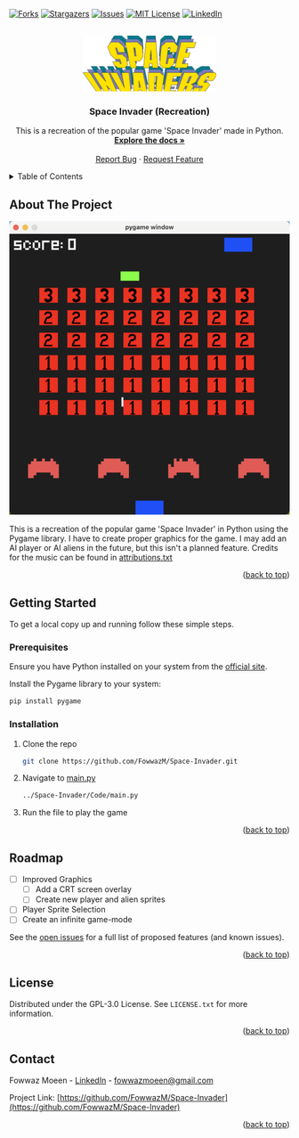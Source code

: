 <a name="readme-top"></a>

<!-- PROJECT SHIELDS -->
[![Forks][forks-shield]][forks-url]
[![Stargazers][stars-shield]][stars-url]
[![Issues][issues-shield]][issues-url]
[![MIT License][license-shield]][license-url]
[![LinkedIn][linkedin-shield]][linkedin-url]



<!-- PROJECT LOGO -->
<br />
<div align="center">
  <a href="https://github.com/FowwazM/Space-Invader">
    <img src="Docs/logo.png" alt="Logo" width="240" height="100">
  </a>

<h3 align="center">Space Invader (Recreation)</h3>

  <p align="center">
    This is a recreation of the popular game 'Space Invader' made in Python.
    <br />
    <a href="https://github.com/FowwazM/Space-Invader"><strong>Explore the docs »</strong></a>
    <br />
    <br />
    <a href="https://github.com/FowwazM/Space-Invader/issues">Report Bug</a>
    ·
    <a href="https://github.com/FowwazM/Space-Invader/issues">Request Feature</a>
  </p>
</div>



<!-- TABLE OF CONTENTS -->
<details>
  <summary>Table of Contents</summary>
  <ol>
    <li>
      <a href="#about-the-project">About The Project</a>
    </li>
    <li>
      <a href="#getting-started">Getting Started</a>
      <ul>
        <li><a href="#prerequisites">Prerequisites</a></li>
        <li><a href="#installation">Installation</a></li>
      </ul>
    </li>
    <li><a href="#roadmap">Roadmap</a></li>
    <li><a href="#license">License</a></li>
    <li><a href="#contact">Contact</a></li>
  </ol>
</details>



<!-- ABOUT THE PROJECT -->
## About The Project

![Product Name Screen Shot][product-screenshot]

This is a recreation of the popular game 'Space Invader' in Python using the Pygame library. I have to create proper graphics for the game. I may add an AI player or AI aliens in the future, but this isn't a planned feature. Credits for the music can be found in [attributions.txt](https://github.com/FowwazM/Space-Invader/blob/main/Audio/attributions.txt)

<p align="right">(<a href="#readme-top">back to top</a>)</p>



<!-- GETTING STARTED -->
## Getting Started

To get a local copy up and running follow these simple steps.

### Prerequisites

Ensure you have Python installed on your system from the [official site](https://www.python.org/downloads/).

Install the Pygame library to your system:
```sh
pip install pygame
```

### Installation

1. Clone the repo
   ```sh
   git clone https://github.com/FowwazM/Space-Invader.git
   ```
2. Navigate to [main.py](https://github.com/FowwazM/Space-Invader/blob/main/Code/main.py)
   ```sh
   ../Space-Invader/Code/main.py
   ```
3. Run the file to play the game

<p align="right">(<a href="#readme-top">back to top</a>)</p>



<!-- ROADMAP -->
## Roadmap

- [ ] Improved Graphics
    - [ ] Add a CRT screen overlay
    - [ ] Create new player and alien sprites
- [ ] Player Sprite Selection
- [ ] Create an infinite game-mode

See the [open issues](https://github.com/FowwazM/Space-Invader/issues) for a full list of proposed features (and known issues).

<p align="right">(<a href="#readme-top">back to top</a>)</p>



<!-- LICENSE -->
## License

Distributed under the GPL-3.0 License. See `LICENSE.txt` for more information.

<p align="right">(<a href="#readme-top">back to top</a>)</p>



<!-- CONTACT -->
## Contact

Fowwaz Moeen - [LinkedIn][linkedin-url] - fowwazmoeen@gmail.com

Project Link: [https://github.com/FowwazM/Space-Invader](https://github.com/FowwazM/Space-Invader)

<p align="right">(<a href="#readme-top">back to top</a>)</p>

<!-- MARKDOWN LINKS & IMAGES -->
<!-- https://www.markdownguide.org/basic-syntax/#reference-style-links -->
[forks-shield]: https://img.shields.io/github/forks/FowwazM/Space-Invader.svg?style=for-the-badge
[forks-url]: https://github.com/FowwazM/Space-Invader/network/members
[stars-shield]: https://img.shields.io/github/stars/FowwazM/Space-Invader.svg?style=for-the-badge
[stars-url]: https://github.com/FowwazM/Space-Invader/stargazers
[issues-shield]: https://img.shields.io/github/issues/FowwazM/Space-Invader.svg?style=for-the-badge
[issues-url]: https://github.com/FowwazM/Space-Invader/issues
[license-shield]: https://img.shields.io/github/license/FowwazM/Space-Invader.svg?label=license&style=for-the-badge
[license-url]: https://github.com/FowwazM/Space-Invader/blob/main/LICENSE.txt
[linkedin-shield]: https://img.shields.io/badge/-LinkedIn-black.svg?style=for-the-badge&logo=linkedin&colorB=555
[linkedin-url]: https://www.linkedin.com/in/fowwaz-moeen/
[product-screenshot]: Docs/screenshot.png
[Next.js]: https://img.shields.io/badge/next.js-000000?style=for-the-badge&logo=nextdotjs&logoColor=white
[Next-url]: https://nextjs.org/
[React.js]: https://img.shields.io/badge/React-20232A?style=for-the-badge&logo=react&logoColor=61DAFB
[React-url]: https://reactjs.org/
[Vue.js]: https://img.shields.io/badge/Vue.js-35495E?style=for-the-badge&logo=vuedotjs&logoColor=4FC08D
[Vue-url]: https://vuejs.org/
[Angular.io]: https://img.shields.io/badge/Angular-DD0031?style=for-the-badge&logo=angular&logoColor=white
[Angular-url]: https://angular.io/
[Svelte.dev]: https://img.shields.io/badge/Svelte-4A4A55?style=for-the-badge&logo=svelte&logoColor=FF3E00
[Svelte-url]: https://svelte.dev/
[Laravel.com]: https://img.shields.io/badge/Laravel-FF2D20?style=for-the-badge&logo=laravel&logoColor=white
[Laravel-url]: https://laravel.com
[Bootstrap.com]: https://img.shields.io/badge/Bootstrap-563D7C?style=for-the-badge&logo=bootstrap&logoColor=white
[Bootstrap-url]: https://getbootstrap.com
[JQuery.com]: https://img.shields.io/badge/jQuery-0769AD?style=for-the-badge&logo=jquery&logoColor=white
[JQuery-url]: https://jquery.com 